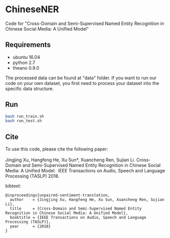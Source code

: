 # ChineseNER
Code for "Cross-Domain and Semi-Supervised Named Entity Recognition in Chinese Social Media:
A Unified Model"
## Requirements
* ubuntu 16.04
* python 2.7
* theano 0.9.0

The processed data can be found at "data" folder. If you want to run our code on your own dataset, you first need to process your dataset into the specific data structure.
## Run
```bash
bash run_train.sh
bash run_test.sh
```

## Cite
To use this code, please cite the following paper:<br><br>
Jingjing Xu, Hangfeng He, Xu Sun*, Xuancheng Ren, Sujian Li.
Cross-Domain and Semi-Supervised Named Entity Recognition in Chinese Social Media: A Unified Model. 
IEEE Transactions on Audio, Speech and Language Processing (TASLP) 2018.

bibtext:
```
@inproceedings{unpaired-sentiment-translation,
  author    = {Jingjing Xu, Hangfeng He, Xu Sun, Xuancheng Ren, Sujian Li},
  title     = {Cross-Domain and Semi-Supervised Named Entity Recognition in Chinese Social Media: A Unified Model},
  booktitle = {IEEE Transactions on Audio, Speech and Language Processing (TASLP)},
  year      = {2018}
}
```
